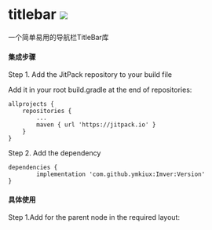 # titlebar  [![](https://jitpack.io/v/ymkiux/Imver.svg)](https://jitpack.io/#ymkiux/Imver)
一个简单易用的导航栏TitleBar库

#### 集成步骤

Step 1. Add the JitPack repository to your build file

Add it in your root build.gradle at the end of repositories:

	allprojects {
		repositories {
			...
			maven { url 'https://jitpack.io' }
		}
	}
  Step 2. Add the dependency

	dependencies {
	        implementation 'com.github.ymkiux:Imver:Version'
	}
#### 具体使用

Step 1.Add for the parent node in the required layout:


